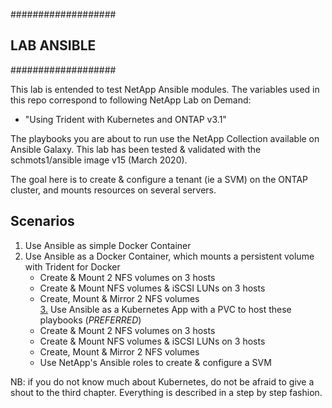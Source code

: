 ###################
## LAB ANSIBLE
###################

This lab is entended to test NetApp Ansible modules.
The variables used in this repo correspond to following NetApp Lab on Demand:
   - "Using Trident with Kubernetes and ONTAP v3.1"

The playbooks you are about to run use the NetApp Collection available on Ansible Galaxy.
This lab has been tested & validated with the schmots1/ansible image v15 (March 2020).

The goal here is to create & configure a tenant (ie a SVM) on the ONTAP cluster, and mounts resources on several servers.

Scenarios
---------
1. Use Ansible as simple Docker Container  
2. Use Ansible as a Docker Container, which mounts a persistent volume with Trident for Docker
   - Create & Mount 2 NFS volumes on 3 hosts
   - Create & Mount NFS volumes & iSCSI LUNs on 3 hosts
   - Create, Mount & Mirror 2 NFS volumes  
[3.](LabAnsibleKubernetesWithTrident) Use Ansible as a Kubernetes App with a PVC to host these playbooks (*PREFERRED*)
   - Create & Mount 2 NFS volumes on 3 hosts
   - Create & Mount NFS volumes & iSCSI LUNs on 3 hosts
   - Create, Mount & Mirror 2 NFS volumes 
   - Use NetApp's Ansible roles to create & configure a SVM

NB: if you do not know much about Kubernetes, do not be afraid to give a shout to the third chapter.
Everything is described in a step by step fashion.